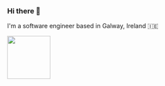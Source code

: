 ### Hi there 👋

I'm a software engineer based in Galway, Ireland :ireland:


  <img src="https://media3.giphy.com/media/Y7xSJvcLPsjLG3iJEX/giphy.webp?cid=ecf05e47oeg0rho5ar2xn8qslaobvgz0sstdu5g9okqt8tsp&rid=giphy.webp&ct=s" width="100"/>
